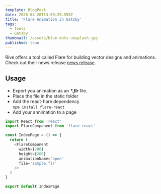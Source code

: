 ```yaml
---
template: BlogPost
date: 2020-04-20T13:59:29.555Z
title: 'Flare Animation in Gatsby'
tags:
  - Tools
  - Gatsby
thumbnail: /assets/blue-dots-unsplash.jpg
published: true
---
```


Rive offers a tool called Flare for building vector designs and animations. Check out their news release [news release](https://medium.com/rive/flare-launch-d524067d34d8).

## Usage

- Export you animation as an **_\*.flr_** file.
- Place the file in the static folder
- Add the react-flare dependency \
  `npm install flare-react`
- Add your annimation to a page

```javascript
import React from 'react'
import FlareComponent from 'flare-react'

const IndexPage = () => {
  return (
    <FlareComponent
      width={200}
      height={200}
      animationName='open'
      file='sample.flr'
    />
  )
}

export default IndexPage
```
